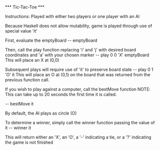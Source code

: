 *** Tic-Tac-Toe *** 

Instructions:
Played with either two players or one player with an AI

Because Haskell does not allow mutability, 
game is played through use of special value 'it'

First, evaluate the emptyBoard
-- emptyBoard

Then, call the play function replacing 'i' and 'j' with desired board coordinates 
and 'a' with your chosen marker
-- play 0 0 'X' emptyBoard
This will place an X at (0,0)

Subsequent plays will require use of 'it' to preserve board state
-- play 0 1 'O' it
This will place an O at (0,1) on the board that was returned 
from the previous function call.

If you wish to play against a computer, call the bestMove function
NOTE: This can take up to 20 seconds the first time it is called.

-- bestMove it

By default, the AI plays as circle (O)

To determine a winner, simply call the winner function passing the value of it
-- winner it

This will return either an 'X', an 'O', a '-' indicating a tie, or a '?' indicating the game is not finished
